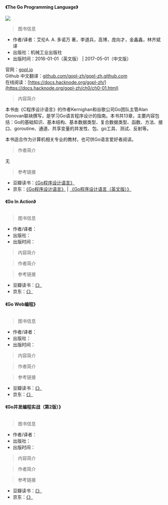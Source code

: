 #### 《The Go Programming Language》

![](https://lollipop.xiaosongfu.com/nav/golang/the-go-programming-language.jpg)  

> 图书信息

* 作者/译者：艾伦A. A. 多诺万 著，李道兵，高博，庞向才，金鑫鑫，林齐斌 译
* 出版社：机械工业出版社
* 出版时间：2016-01-01（英文版） | 2017-05-01（中文版）

官网：[gopl.io](http://www.gopl.io/)  
Github 中文翻译：[github.com/gopl-zh/gopl-zh.github.com](https://github.com/gopl-zh/gopl-zh.github.com)  
在线阅读：[https://docs.hacknode.org/gopl-zh/](https://docs.hacknode.org/gopl-zh/ch0/ch0-01.html)

> 内容简介

本书由《C程序设计语言》的作者Kernighan和谷歌公司Go团队主管Alan Donovan联袂撰写，是学习Go语言程序设计的指南。本书共13章，主要内容包括：Go的基础知识、基本结构、基本数据类型、复合数据类型、函数、方法、接口、goroutine、通道、共享变量的并发性、包、go工具、测试、反射等。

本书适合作为计算机相关专业的教材，也可供Go语言爱好者阅读。

> 作者简介

无

> 参考链接

* 豆瓣读书：[《Go程序设计语言》](https://book.douban.com/subject/27044219/)
* 京东：[《Go程序设计语言》](https://item.jd.com/12187988.html) | [《Go程序设计语言（英文版）》](https://item.jd.com/11864836.html)

#### 《Go In Action》 

![]()  

> 图书信息

* 作者/译者：
* 出版社：
* 出版时间：

> 内容简介

> 作者简介

> 参考链接

* 豆瓣读书：[《》]()
* 京东：[《》]()

#### 《Go Web编程》  

![]()  

> 图书信息

* 作者/译者：
* 出版社：
* 出版时间：

> 内容简介

> 作者简介

> 参考链接

* 豆瓣读书：[《》]()
* 京东：[《》]()

#### 《Go并发编程实战（第2版）》  

![]()  

> 图书信息

* 作者/译者：
* 出版社：
* 出版时间：

> 内容简介

> 作者简介

> 参考链接

* 豆瓣读书：[《》]()
* 京东：[《》]()